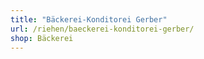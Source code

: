 ```yaml
---
title: "Bäckerei-Konditorei Gerber"
url: /riehen/baeckerei-konditorei-gerber/
shop: Bäckerei
---
```

